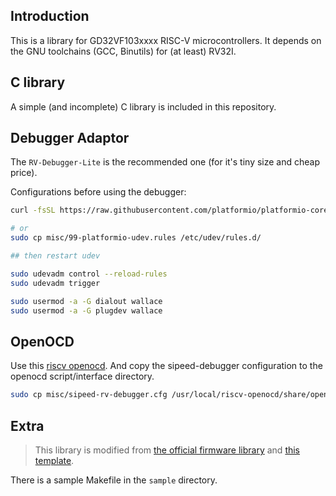 ## Introduction

This is a library for GD32VF103xxxx RISC-V microcontrollers. It depends on the GNU toolchains (GCC, Binutils) for (at least) RV32I.


## C library

A simple (and incomplete) C library is included in this repository.


## Debugger Adaptor

The `RV-Debugger-Lite` is the recommended one (for it's tiny size and cheap price).

Configurations before using the debugger:

```sh
curl -fsSL https://raw.githubusercontent.com/platformio/platformio-core/master/scripts/99-platformio-udev.rules | sudo tee /etc/udev/rules.d/99-platformio-udev.rules

# or
sudo cp misc/99-platformio-udev.rules /etc/udev/rules.d/

## then restart udev

sudo udevadm control --reload-rules
sudo udevadm trigger
```

```sh
sudo usermod -a -G dialout wallace
sudo usermod -a -G plugdev wallace
```


## OpenOCD

Use this [riscv openocd](https://github.com/riscv/riscv-openocd). And copy the sipeed-debugger configuration to the openocd script/interface directory.

```sh
sudo cp misc/sipeed-rv-debugger.cfg /usr/local/riscv-openocd/share/openocd/scripts/interface/ftdi/
```


## Extra

> This library is modified from [the official firmware library](https://www.gigadevice.com/products/microcontrollers/gd32/risc-v/) and [this template](https://github.com/WRansohoff/GD32VF103_templates).

There is a sample Makefile in the `sample` directory.

